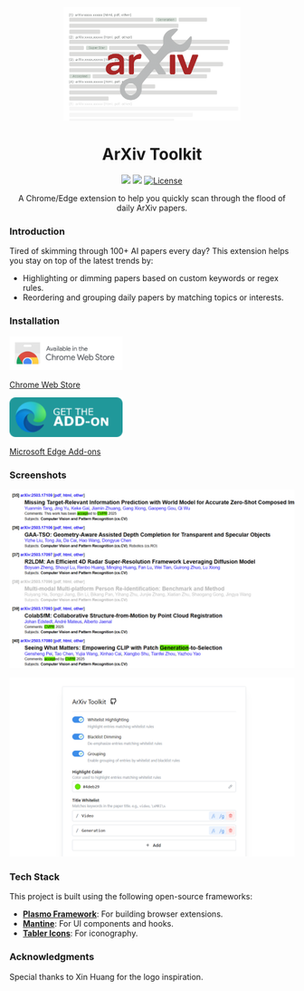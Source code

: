 <div align="center">
<img height="200px" src="assets/skeleton-logo.png" alt="ArXiv Teaser">

# ArXiv Toolkit

[![](https://img.shields.io/chrome-web-store/v/pjodeodbajecmlaofokdiifjlmhkkell.svg)](https://chromewebstore.google.com/detail/arxiv-toolkit/pjodeodbajecmlaofokdiifjlmhkkell)
[![](https://img.shields.io/badge/dynamic/json?label=edge%20add-on&color=ed793a&prefix=v&query=%24.version&url=https%3A%2F%2Fmicrosoftedge.microsoft.com%2Faddons%2Fgetproductdetailsbycrxid%2Fflgiaicohcfkkhppkncegpahnlmakloc)](https://microsoftedge.microsoft.com/addons/detail/arxiv-toolkit/flgiaicohcfkkhppkncegpahnlmakloc)
[![License](https://img.shields.io/badge/license-MIT-blue.svg)](./LICENSE)

A Chrome/Edge extension to help you quickly scan through the flood of daily ArXiv papers.

</div>

### Introduction

Tired of skimming through 100+ AI papers every day? This extension helps you stay on top of the latest trends by:

- Highlighting or dimming papers based on custom keywords or regex rules.
- Reordering and grouping daily papers by matching topics or interests.

### Installation

<a href="https://chromewebstore.google.com/detail/arxiv-toolkit/pjodeodbajecmlaofokdiifjlmhkkell">
  <img src="assets/chrome_badge.png" width="200px">
</a>

[Chrome Web Store](https://chromewebstore.google.com/detail/arxiv-toolkit/pjodeodbajecmlaofokdiifjlmhkkell)

<a href="https://microsoftedge.microsoft.com/addons/detail/arxiv-toolkit/flgiaicohcfkkhppkncegpahnlmakloc">
  <img src="assets/edge_badge.png" width="200px">
</a>

[Microsoft Edge Add-ons](https://microsoftedge.microsoft.com/addons/detail/arxiv-toolkit/flgiaicohcfkkhppkncegpahnlmakloc)

### Screenshots

![Screenshot](assets/screenshot1.png)

![Screenshot](assets/screenshot2.png)

### Tech Stack

This project is built using the following open-source frameworks:

- **[Plasmo Framework](https://docs.plasmo.com/)**: For building browser extensions.
- **[Mantine](https://mantine.dev/)**: For UI components and hooks.
- **[Tabler Icons](https://tabler-icons.io/)**: For iconography.

### Acknowledgments

Special thanks to Xin Huang for the logo inspiration.
